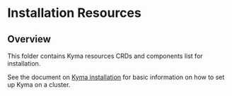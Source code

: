 # Installation Resources

## Overview

This folder contains Kyma resources CRDs and components list for installation. 

See the document on [Kyma installation](https://kyma-project.io/docs/kyma/latest/04-operation-guides/operations/02-install-kyma/) for basic information on how to set up Kyma on a cluster.
